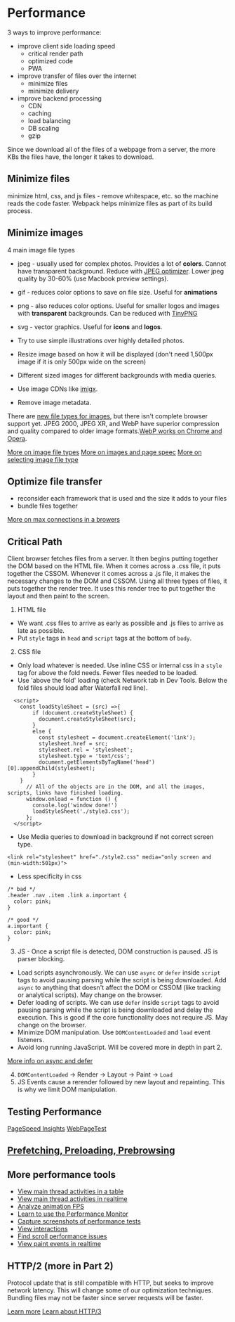 # Performance

3 ways to improve performance:
- improve client side loading speed
  - critical render path
  - optimized code
  - PWA
- improve transfer of files over the internet
  - minimize files
  - minimize delivery
- improve backend processing
  - CDN
  - caching
  - load balancing
  - DB scaling
  - gzip

Since we download all of the files of a webpage from a server, the more KBs the files have, the longer it takes to download.

## Minimize files

minimize html, css, and js files - remove whitespace, etc. so the machine reads the code faster. Webpack helps minimize files as part of its build process.

## Minimize images

4 main image file types
- jpeg - usually used for complex photos. Provides a lot of **colors**. Cannot have transparent background. Reduce with [JPEG optimizer](http://www.jpeg-optimizer.com/). Lower jpeg quality by 30-60% (use Macbook preview settings).
- gif - reduces color options to save on file size. Useful for **animations**
- png - also reduces color options. Useful for smaller logos and images with **transparent** backgrounds. Can be reduced with [TinyPNG](https://tinypng.com/)
- svg - vector graphics. Useful for **icons** and **logos**.

- Try to use simple illustrations over highly detailed photos.
- Resize image based on how it will be displayed (don't need 1,500px image if it is only 500px wide on the screen)
- Different sized images for different backgrounds with media queries.
- Use image CDNs like [imigx](https://www.imgix.com/).
- Remove image metadata.

There are [new file types for images](https://web.dev/uses-webp-images/?utm_source=lighthouse&utm_medium=unknown), but there isn't complete browser support yet. JPEG 2000, JPEG XR, and WebP have superior compression and quality compared to older image formats.[WebP works on Chrome and Opera](https://caniuse.com/webp).

[More on image file types](https://99designs.com/blog/tips/image-file-types/)
[More on images and page speec](https://pageweight.imgix.com/)
[More on selecting image file type](https://www.sitepoint.com/gif-png-jpg-which-one-to-use/)

## Optimize file transfer

- reconsider each framework that is used and the size it adds to your files
- bundle files together

[More on max connections in a browers](https://stackoverflow.com/questions/985431/max-parallel-http-connections-in-a-browser)

## Critical Path

Client browser fetches files from a server. It then begins putting together the DOM based on the HTML file. When it comes across a .css file, it puts together the CSSOM. Whenever it comes across a .js file, it makes the necessary changes to the DOM and CSSOM. Using all three types of files, it puts together the render tree. It uses this render tree to put together the layout and then paint to the screen.

1. HTML file
  - We want .css files to arrive as early as possible and .js files to arrive as late as possible.
  - Put `style` tags in `head` and `script` tags at the bottom of `body`.
2. CSS file
  - Only load whatever is needed. Use inline CSS or internal css in a `style` tag for above the fold needs. Fewer files needed to be loaded.
  - Use 'above the fold' loading (check Network tab in Dev Tools. Below the fold files should load after Waterfall red line).
```
  <script>
    const loadStyleSheet = (src) =>{
        if (document.createStyleSheet) {
          document.createStyleSheet(src);
        }
        else {
          const stylesheet = document.createElement('link');
          stylesheet.href = src;
          stylesheet.rel = 'stylesheet';
          stylesheet.type = 'text/css';
          document.getElementsByTagName('head')[0].appendChild(stylesheet);
        }
    }
      // All of the objects are in the DOM, and all the images, scripts, links have finished loading.
      window.onload = function () {
        console.log('window done!')
        loadStyleSheet('./style3.css');
      };
  </script>
```
  - Use Media queries to download in background if not correct screen type.
```
<link rel="stylesheet" href="./style2.css" media="only screen and (min-width:501px)">
```
  - Less specificity in css
```
/* bad */
.header .nav .item .link a.important {
  color: pink;
}

/* good */
a.important {
  color: pink;
}
```
3. JS - Once a script file is detected, DOM construction is paused. JS is parser blocking.
  - Load scripts asynchronously. We can use `async` or `defer` inside `script` tags to avoid pausing parsing while the script is being downloaded. Add `async` to anything that doesn't affect the DOM or CSSOM (like tracking or analytical scripts). May change on the browser.
  - Defer loading of scripts. We can use `defer` inside `script` tags to avoid pausing parsing while the script is being downloaded and delay the execution. This is good if the core functionality does not require JS. May change on the browser.
  - Minimize DOM manipulation. Use `DOMContentLoaded` and `load` event listeners.
  - Avoid long running JavaScript. Will be covered more in depth in part 2.

[More info on async and defer](https://stackoverflow.com/questions/10808109/script-tag-async-defer)

4. `DOMContentLoaded` -> Render -> Layout -> Paint -> `Load`
5. JS Events cause a rerender followed by new layout and repainting. This is why we limit DOM manipulation.

## Testing Performance

[PageSpeed Insights](https://developers.google.com/speed/pagespeed/insights/)
[WebPageTest](https://www.webpagetest.org/)

## [Prefetching, Preloading, Prebrowsing](https://css-tricks.com/prefetching-preloading-prebrowsing/)

## More performance tools

- [View main thread activities in a table](https://developers.google.com/web/tools/chrome-devtools/evaluate-performance/reference#activities)
- [View main thread activities in realtime](https://developers.google.com/web/tools/chrome-devtools/evaluate-performance/reference#main)
- [Analyze animation FPS](https://developers.google.com/web/tools/chrome-devtools/evaluate-performance/reference#fps)
- [Learn to use the Performance Monitor](https://developers.google.com/web/updates/2017/11/devtools-release-notes#perf-monitor)
- [Capture screenshots of performance tests](https://developers.google.com/web/tools/chrome-devtools/evaluate-performance/reference#screenshots)
- [View interactions](https://developers.google.com/web/tools/chrome-devtools/evaluate-performance/reference#interactions)
- [Find scroll performance issues](https://developers.google.com/web/tools/chrome-devtools/evaluate-performance/reference#scrolling-performance-issues)
- [View paint events in realtime](https://developers.google.com/web/tools/chrome-devtools/evaluate-performance/reference#paint-flashing)

## HTTP/2 (more in Part 2)

Protocol update that is still compatible with HTTP, but seeks to improve network latency. This will change some of our optimization techniques. Bundling files may not be faster since server requests will be faster.

[Learn more](https://developers.google.com/web/fundamentals/performance/http2/)
[Learn about HTTP/3](https://blog.cloudflare.com/http3-the-past-present-and-future/)